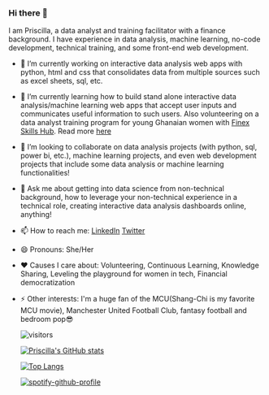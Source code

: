 ### Hi there 👋
I am Priscilla, a data analyst and training facilitator with a finance background. I have experience in data analysis, machine learning, no-code development, technical training, and some front-end web development. 


- 🔭 I’m currently working on interactive data analysis web apps with python, html and css that consolidates data from multiple sources such as excel sheets, sql, etc.
- 🌱 I’m currently learning how to build stand alone interactive data analysis/machine learning web apps that accept user inputs and communicates useful information to such users. Also volunteering on a data analyst training program for young Ghanaian women with [Finex Skills Hub](https://www.finexskillshub.com/). Read more [here](https://www.finexskillshub.com/excelourgirls)
- 👯 I’m looking to collaborate on data analysis projects (with python, sql, power bi, etc.), machine learning projects, and even web development projects that include some data analysis or machine learning functionalities!
- 💬 Ask me about getting into data science from non-technical background, how to leverage your non-technical experience in a technical role, creating interactive data analysis dashboards online, anything!
- 📫 How to reach me: [LinkedIn](https://www.linkedin.com/in/priscillabaah/) [Twitter](https://twitter.com/ofosua_x)
- 😄 Pronouns: She/Her
- ❤️ Causes I care about: Volunteering, Continuous Learning, Knowledge Sharing, Leveling the playground for women in tech, Financial democratization
- ⚡ Other interests: I'm a huge fan of the MCU(Shang-Chi is my favorite MCU movie), Manchester United Football Club, fantasy football and bedroom pop😎


  ![visitors](https://visitor-badge.glitch.me/badge?page_id=Priscilla-B&left_color=green&right_color=red)
  
  [![Priscilla's GitHub stats](https://github-readme-stats.vercel.app/api?username=Priscilla-B&count_private=true&show_icons=true&theme=gruvbox)](https://github.com/anuraghazra/github-readme-stats)

  [![Top Langs](https://github-readme-stats.vercel.app/api/top-langs/?username=Priscilla-B&theme=gruvbox)](https://github.com/anuraghazra/github-readme-stats)

  [![spotify-github-profile](https://spotify-github-profile.vercel.app/api/view?uid=31qaoyifydgwuac7ggfxwj5togta&cover_image=true&theme=default)](https://github.com/kittinan/spotify-github-profile)
